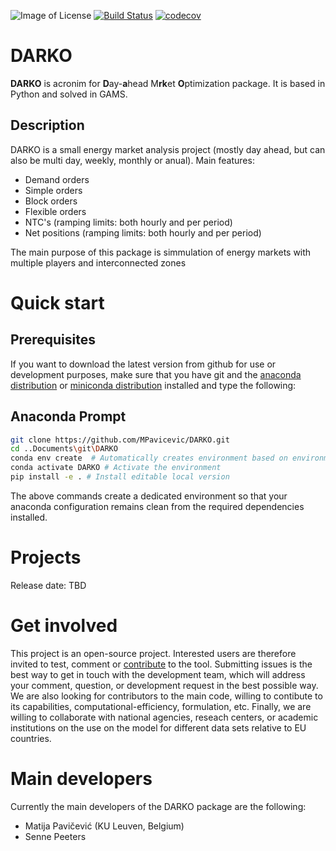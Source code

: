 ![Image of License](https://img.shields.io/badge/license-EUPL%20v1.2-blue)
[![Build Status](https://travis-ci.com/MPavicevic/DARKO.svg?branch=master)](https://travis-ci.com/MPavicevic/DARKO)
[![codecov](https://codecov.io/gh/MPavicevic/DARKO/branch/master/graph/badge.svg)](https://codecov.io/gh/MPavicevic/DARKO)


DARKO
=======
**DARKO** is acronim for **D**ay-**a**head M**rk**et **O**ptimization package. It is based in Python and solved in GAMS. 

Description
-----------
DARKO is a small energy market analysis project (mostly day ahead, but can also be multi day, weekly, monthly or anual). Main features:

- Demand orders
- Simple orders
- Block orders
- Flexible orders
- NTC's (ramping limits: both hourly and per period)
- Net positions (ramping limits: both hourly and per period)

The main purpose of this package is simmulation of energy markets with multiple players and interconnected zones  

Quick start
===========

Prerequisites
-------------
If you want to download the latest version from github for use or development purposes, make sure that you have git and the [anaconda distribution](https://www.anaconda.com/distribution/) or [miniconda distribution](https://docs.conda.io/en/latest/miniconda.html) installed and type the following:

Anaconda Prompt
---------------
```bash
git clone https://github.com/MPavicevic/DARKO.git
cd ..Documents\git\DARKO
conda env create  # Automatically creates environment based on environment.yml
conda activate DARKO # Activate the environment
pip install -e . # Install editable local version
```

The above commands create a dedicated environment so that your anaconda configuration remains clean from the required dependencies installed.

Projects
========
Release date: TBD

Get involved
============
This project is an open-source project. Interested users are therefore invited to test, comment or [contribute](CONTRIBUTING.md) to the tool. Submitting issues is the best way to get in touch with the development team, which will address your comment, question, or development request in the best possible way. We are also looking for contributors to the main code, willing to contibute to its capabilities, computational-efficiency, formulation, etc. Finally, we are willing to collaborate with national agencies, reseach centers, or academic institutions on the use on the model for different data sets relative to EU countries.

Main developers
===============
Currently the main developers of the DARKO package are the following:

- Matija Pavičević  (KU Leuven, Belgium)
- Senne Peeters


